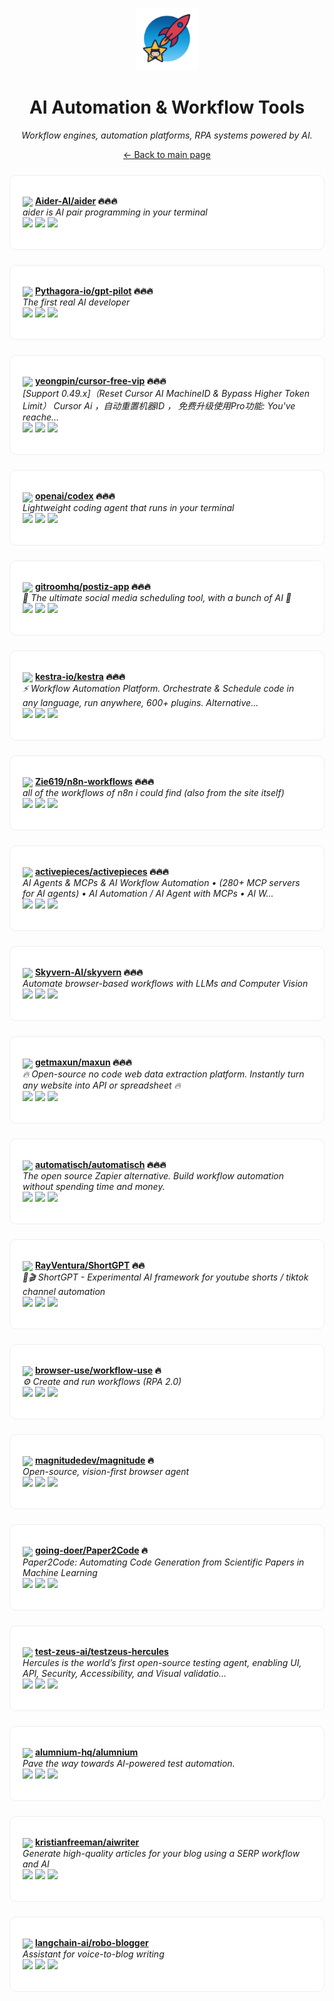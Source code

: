 <p align="center"><img src="../assets/awesome-logo.png" width="100" alt="Awesome Repos"/></p>
<h1 align="center">AI Automation & Workflow Tools</h1>
<p align="center"><i>Workflow engines, automation platforms, RPA systems powered by AI.</i></p>

<p align="center"><a href="../README.md">← Back to main page</a></p>

<div align="left" style="border:1px solid #eee; border-radius:10px; padding:18px 20px; margin:24px 0; background:#fff;">

<img src="https://avatars.githubusercontent.com/u/172139148?v=4" width="32" style="vertical-align:middle;"/> <strong><a href="https://github.com/Aider-AI/aider">Aider-AI/aider</a> 🔥🔥🔥</strong><br/>
<em>aider is AI pair programming in your terminal</em><br/>
<span>
<a href="https://github.com/Aider-AI/aider/stargazers"><img src="https://img.shields.io/github/stars/Aider-AI/aider?style=flat-square&labelColor=343b41"></a>
<a href="https://github.com/Aider-AI/aider/network/members"><img src="https://img.shields.io/github/forks/Aider-AI/aider?style=flat-square&labelColor=343b41"></a>
<a href="https://github.com/Aider-AI/aider/commits"><img src="https://img.shields.io/github/last-commit/Aider-AI/aider?style=flat-square&labelColor=343b41"></a>
</span>
</div>

<div align="left" style="border:1px solid #eee; border-radius:10px; padding:18px 20px; margin:24px 0; background:#fff;">

<img src="https://avatars.githubusercontent.com/u/123263103?v=4" width="32" style="vertical-align:middle;"/> <strong><a href="https://github.com/Pythagora-io/gpt-pilot">Pythagora-io/gpt-pilot</a> 🔥🔥🔥</strong><br/>
<em>The first real AI developer</em><br/>
<span>
<a href="https://github.com/Pythagora-io/gpt-pilot/stargazers"><img src="https://img.shields.io/github/stars/Pythagora-io/gpt-pilot?style=flat-square&labelColor=343b41"></a>
<a href="https://github.com/Pythagora-io/gpt-pilot/network/members"><img src="https://img.shields.io/github/forks/Pythagora-io/gpt-pilot?style=flat-square&labelColor=343b41"></a>
<a href="https://github.com/Pythagora-io/gpt-pilot/commits"><img src="https://img.shields.io/github/last-commit/Pythagora-io/gpt-pilot?style=flat-square&labelColor=343b41"></a>
</span>
</div>

<div align="left" style="border:1px solid #eee; border-radius:10px; padding:18px 20px; margin:24px 0; background:#fff;">

<img src="https://avatars.githubusercontent.com/u/29575074?v=4" width="32" style="vertical-align:middle;"/> <strong><a href="https://github.com/yeongpin/cursor-free-vip">yeongpin/cursor-free-vip</a> 🔥🔥🔥</strong><br/>
<em>[Support 0.49.x]（Reset Cursor AI MachineID & Bypass Higher Token Limit） Cursor Ai ，自动重置机器ID ， 免费升级使用Pro功能: You've reache...</em><br/>
<span>
<a href="https://github.com/yeongpin/cursor-free-vip/stargazers"><img src="https://img.shields.io/github/stars/yeongpin/cursor-free-vip?style=flat-square&labelColor=343b41"></a>
<a href="https://github.com/yeongpin/cursor-free-vip/network/members"><img src="https://img.shields.io/github/forks/yeongpin/cursor-free-vip?style=flat-square&labelColor=343b41"></a>
<a href="https://github.com/yeongpin/cursor-free-vip/commits"><img src="https://img.shields.io/github/last-commit/yeongpin/cursor-free-vip?style=flat-square&labelColor=343b41"></a>
</span>
</div>

<div align="left" style="border:1px solid #eee; border-radius:10px; padding:18px 20px; margin:24px 0; background:#fff;">

<img src="https://avatars.githubusercontent.com/u/14957082?v=4" width="32" style="vertical-align:middle;"/> <strong><a href="https://github.com/openai/codex">openai/codex</a> 🔥🔥🔥</strong><br/>
<em>Lightweight coding agent that runs in your terminal</em><br/>
<span>
<a href="https://github.com/openai/codex/stargazers"><img src="https://img.shields.io/github/stars/openai/codex?style=flat-square&labelColor=343b41"></a>
<a href="https://github.com/openai/codex/network/members"><img src="https://img.shields.io/github/forks/openai/codex?style=flat-square&labelColor=343b41"></a>
<a href="https://github.com/openai/codex/commits"><img src="https://img.shields.io/github/last-commit/openai/codex?style=flat-square&labelColor=343b41"></a>
</span>
</div>

<div align="left" style="border:1px solid #eee; border-radius:10px; padding:18px 20px; margin:24px 0; background:#fff;">

<img src="https://avatars.githubusercontent.com/u/128401275?v=4" width="32" style="vertical-align:middle;"/> <strong><a href="https://github.com/gitroomhq/postiz-app">gitroomhq/postiz-app</a> 🔥🔥🔥</strong><br/>
<em>📨 The ultimate social media scheduling tool, with a bunch of AI  🤖</em><br/>
<span>
<a href="https://github.com/gitroomhq/postiz-app/stargazers"><img src="https://img.shields.io/github/stars/gitroomhq/postiz-app?style=flat-square&labelColor=343b41"></a>
<a href="https://github.com/gitroomhq/postiz-app/network/members"><img src="https://img.shields.io/github/forks/gitroomhq/postiz-app?style=flat-square&labelColor=343b41"></a>
<a href="https://github.com/gitroomhq/postiz-app/commits"><img src="https://img.shields.io/github/last-commit/gitroomhq/postiz-app?style=flat-square&labelColor=343b41"></a>
</span>
</div>

<div align="left" style="border:1px solid #eee; border-radius:10px; padding:18px 20px; margin:24px 0; background:#fff;">

<img src="https://avatars.githubusercontent.com/u/59033362?v=4" width="32" style="vertical-align:middle;"/> <strong><a href="https://github.com/kestra-io/kestra">kestra-io/kestra</a> 🔥🔥🔥</strong><br/>
<em>:zap: Workflow Automation Platform. Orchestrate & Schedule code in any language, run anywhere, 600+ plugins. Alternative...</em><br/>
<span>
<a href="https://github.com/kestra-io/kestra/stargazers"><img src="https://img.shields.io/github/stars/kestra-io/kestra?style=flat-square&labelColor=343b41"></a>
<a href="https://github.com/kestra-io/kestra/network/members"><img src="https://img.shields.io/github/forks/kestra-io/kestra?style=flat-square&labelColor=343b41"></a>
<a href="https://github.com/kestra-io/kestra/commits"><img src="https://img.shields.io/github/last-commit/kestra-io/kestra?style=flat-square&labelColor=343b41"></a>
</span>
</div>

<div align="left" style="border:1px solid #eee; border-radius:10px; padding:18px 20px; margin:24px 0; background:#fff;">

<img src="https://avatars.githubusercontent.com/u/54673680?v=4" width="32" style="vertical-align:middle;"/> <strong><a href="https://github.com/Zie619/n8n-workflows">Zie619/n8n-workflows</a> 🔥🔥🔥</strong><br/>
<em>all of the workflows of n8n i could find (also from the site itself)</em><br/>
<span>
<a href="https://github.com/Zie619/n8n-workflows/stargazers"><img src="https://img.shields.io/github/stars/Zie619/n8n-workflows?style=flat-square&labelColor=343b41"></a>
<a href="https://github.com/Zie619/n8n-workflows/network/members"><img src="https://img.shields.io/github/forks/Zie619/n8n-workflows?style=flat-square&labelColor=343b41"></a>
<a href="https://github.com/Zie619/n8n-workflows/commits"><img src="https://img.shields.io/github/last-commit/Zie619/n8n-workflows?style=flat-square&labelColor=343b41"></a>
</span>
</div>

<div align="left" style="border:1px solid #eee; border-radius:10px; padding:18px 20px; margin:24px 0; background:#fff;">

<img src="https://avatars.githubusercontent.com/u/99494700?v=4" width="32" style="vertical-align:middle;"/> <strong><a href="https://github.com/activepieces/activepieces">activepieces/activepieces</a> 🔥🔥🔥</strong><br/>
<em>AI Agents & MCPs & AI Workflow Automation • (280+ MCP servers for AI agents) • AI Automation / AI Agent with MCPs • AI W...</em><br/>
<span>
<a href="https://github.com/activepieces/activepieces/stargazers"><img src="https://img.shields.io/github/stars/activepieces/activepieces?style=flat-square&labelColor=343b41"></a>
<a href="https://github.com/activepieces/activepieces/network/members"><img src="https://img.shields.io/github/forks/activepieces/activepieces?style=flat-square&labelColor=343b41"></a>
<a href="https://github.com/activepieces/activepieces/commits"><img src="https://img.shields.io/github/last-commit/activepieces/activepieces?style=flat-square&labelColor=343b41"></a>
</span>
</div>

<div align="left" style="border:1px solid #eee; border-radius:10px; padding:18px 20px; margin:24px 0; background:#fff;">

<img src="https://avatars.githubusercontent.com/u/141457985?v=4" width="32" style="vertical-align:middle;"/> <strong><a href="https://github.com/Skyvern-AI/skyvern">Skyvern-AI/skyvern</a> 🔥🔥🔥</strong><br/>
<em>Automate browser-based workflows with LLMs and Computer Vision</em><br/>
<span>
<a href="https://github.com/Skyvern-AI/skyvern/stargazers"><img src="https://img.shields.io/github/stars/Skyvern-AI/skyvern?style=flat-square&labelColor=343b41"></a>
<a href="https://github.com/Skyvern-AI/skyvern/network/members"><img src="https://img.shields.io/github/forks/Skyvern-AI/skyvern?style=flat-square&labelColor=343b41"></a>
<a href="https://github.com/Skyvern-AI/skyvern/commits"><img src="https://img.shields.io/github/last-commit/Skyvern-AI/skyvern?style=flat-square&labelColor=343b41"></a>
</span>
</div>

<div align="left" style="border:1px solid #eee; border-radius:10px; padding:18px 20px; margin:24px 0; background:#fff;">

<img src="https://avatars.githubusercontent.com/u/139582646?v=4" width="32" style="vertical-align:middle;"/> <strong><a href="https://github.com/getmaxun/maxun">getmaxun/maxun</a> 🔥🔥🔥</strong><br/>
<em>🔥 Open-source no code web data extraction platform. Instantly turn any website into API or spreadsheet 🔥</em><br/>
<span>
<a href="https://github.com/getmaxun/maxun/stargazers"><img src="https://img.shields.io/github/stars/getmaxun/maxun?style=flat-square&labelColor=343b41"></a>
<a href="https://github.com/getmaxun/maxun/network/members"><img src="https://img.shields.io/github/forks/getmaxun/maxun?style=flat-square&labelColor=343b41"></a>
<a href="https://github.com/getmaxun/maxun/commits"><img src="https://img.shields.io/github/last-commit/getmaxun/maxun?style=flat-square&labelColor=343b41"></a>
</span>
</div>

<div align="left" style="border:1px solid #eee; border-radius:10px; padding:18px 20px; margin:24px 0; background:#fff;">

<img src="https://avatars.githubusercontent.com/u/91699546?v=4" width="32" style="vertical-align:middle;"/> <strong><a href="https://github.com/automatisch/automatisch">automatisch/automatisch</a> 🔥🔥🔥</strong><br/>
<em>The open source Zapier alternative. Build workflow automation without spending time and money.</em><br/>
<span>
<a href="https://github.com/automatisch/automatisch/stargazers"><img src="https://img.shields.io/github/stars/automatisch/automatisch?style=flat-square&labelColor=343b41"></a>
<a href="https://github.com/automatisch/automatisch/network/members"><img src="https://img.shields.io/github/forks/automatisch/automatisch?style=flat-square&labelColor=343b41"></a>
<a href="https://github.com/automatisch/automatisch/commits"><img src="https://img.shields.io/github/last-commit/automatisch/automatisch?style=flat-square&labelColor=343b41"></a>
</span>
</div>

<div align="left" style="border:1px solid #eee; border-radius:10px; padding:18px 20px; margin:24px 0; background:#fff;">

<img src="https://avatars.githubusercontent.com/u/121462835?v=4" width="32" style="vertical-align:middle;"/> <strong><a href="https://github.com/RayVentura/ShortGPT">RayVentura/ShortGPT</a> 🔥🔥</strong><br/>
<em>🚀🎬 ShortGPT - Experimental AI framework for youtube shorts / tiktok channel automation</em><br/>
<span>
<a href="https://github.com/RayVentura/ShortGPT/stargazers"><img src="https://img.shields.io/github/stars/RayVentura/ShortGPT?style=flat-square&labelColor=343b41"></a>
<a href="https://github.com/RayVentura/ShortGPT/network/members"><img src="https://img.shields.io/github/forks/RayVentura/ShortGPT?style=flat-square&labelColor=343b41"></a>
<a href="https://github.com/RayVentura/ShortGPT/commits"><img src="https://img.shields.io/github/last-commit/RayVentura/ShortGPT?style=flat-square&labelColor=343b41"></a>
</span>
</div>

<div align="left" style="border:1px solid #eee; border-radius:10px; padding:18px 20px; margin:24px 0; background:#fff;">

<img src="https://avatars.githubusercontent.com/u/192012301?v=4" width="32" style="vertical-align:middle;"/> <strong><a href="https://github.com/browser-use/workflow-use">browser-use/workflow-use</a> 🔥</strong><br/>
<em>⚙️ Create and run workflows (RPA 2.0)</em><br/>
<span>
<a href="https://github.com/browser-use/workflow-use/stargazers"><img src="https://img.shields.io/github/stars/browser-use/workflow-use?style=flat-square&labelColor=343b41"></a>
<a href="https://github.com/browser-use/workflow-use/network/members"><img src="https://img.shields.io/github/forks/browser-use/workflow-use?style=flat-square&labelColor=343b41"></a>
<a href="https://github.com/browser-use/workflow-use/commits"><img src="https://img.shields.io/github/last-commit/browser-use/workflow-use?style=flat-square&labelColor=343b41"></a>
</span>
</div>

<div align="left" style="border:1px solid #eee; border-radius:10px; padding:18px 20px; margin:24px 0; background:#fff;">

<img src="https://avatars.githubusercontent.com/u/199500616?v=4" width="32" style="vertical-align:middle;"/> <strong><a href="https://github.com/magnitudedev/magnitude">magnitudedev/magnitude</a> 🔥</strong><br/>
<em>Open-source, vision-first browser agent</em><br/>
<span>
<a href="https://github.com/magnitudedev/magnitude/stargazers"><img src="https://img.shields.io/github/stars/magnitudedev/magnitude?style=flat-square&labelColor=343b41"></a>
<a href="https://github.com/magnitudedev/magnitude/network/members"><img src="https://img.shields.io/github/forks/magnitudedev/magnitude?style=flat-square&labelColor=343b41"></a>
<a href="https://github.com/magnitudedev/magnitude/commits"><img src="https://img.shields.io/github/last-commit/magnitudedev/magnitude?style=flat-square&labelColor=343b41"></a>
</span>
</div>

<div align="left" style="border:1px solid #eee; border-radius:10px; padding:18px 20px; margin:24px 0; background:#fff;">

<img src="https://avatars.githubusercontent.com/u/48055421?v=4" width="32" style="vertical-align:middle;"/> <strong><a href="https://github.com/going-doer/Paper2Code">going-doer/Paper2Code</a> 🔥</strong><br/>
<em>Paper2Code: Automating Code Generation from Scientific Papers in Machine Learning</em><br/>
<span>
<a href="https://github.com/going-doer/Paper2Code/stargazers"><img src="https://img.shields.io/github/stars/going-doer/Paper2Code?style=flat-square&labelColor=343b41"></a>
<a href="https://github.com/going-doer/Paper2Code/network/members"><img src="https://img.shields.io/github/forks/going-doer/Paper2Code?style=flat-square&labelColor=343b41"></a>
<a href="https://github.com/going-doer/Paper2Code/commits"><img src="https://img.shields.io/github/last-commit/going-doer/Paper2Code?style=flat-square&labelColor=343b41"></a>
</span>
</div>

<div align="left" style="border:1px solid #eee; border-radius:10px; padding:18px 20px; margin:24px 0; background:#fff;">

<img src="https://avatars.githubusercontent.com/u/178647201?v=4" width="32" style="vertical-align:middle;"/> <strong><a href="https://github.com/test-zeus-ai/testzeus-hercules">test-zeus-ai/testzeus-hercules</a> </strong><br/>
<em>Hercules is the world’s first open-source testing agent, enabling UI, API, Security, Accessibility, and Visual validatio...</em><br/>
<span>
<a href="https://github.com/test-zeus-ai/testzeus-hercules/stargazers"><img src="https://img.shields.io/github/stars/test-zeus-ai/testzeus-hercules?style=flat-square&labelColor=343b41"></a>
<a href="https://github.com/test-zeus-ai/testzeus-hercules/network/members"><img src="https://img.shields.io/github/forks/test-zeus-ai/testzeus-hercules?style=flat-square&labelColor=343b41"></a>
<a href="https://github.com/test-zeus-ai/testzeus-hercules/commits"><img src="https://img.shields.io/github/last-commit/test-zeus-ai/testzeus-hercules?style=flat-square&labelColor=343b41"></a>
</span>
</div>

<div align="left" style="border:1px solid #eee; border-radius:10px; padding:18px 20px; margin:24px 0; background:#fff;">

<img src="https://avatars.githubusercontent.com/u/186601182?v=4" width="32" style="vertical-align:middle;"/> <strong><a href="https://github.com/alumnium-hq/alumnium">alumnium-hq/alumnium</a> </strong><br/>
<em>Pave the way towards AI-powered test automation.</em><br/>
<span>
<a href="https://github.com/alumnium-hq/alumnium/stargazers"><img src="https://img.shields.io/github/stars/alumnium-hq/alumnium?style=flat-square&labelColor=343b41"></a>
<a href="https://github.com/alumnium-hq/alumnium/network/members"><img src="https://img.shields.io/github/forks/alumnium-hq/alumnium?style=flat-square&labelColor=343b41"></a>
<a href="https://github.com/alumnium-hq/alumnium/commits"><img src="https://img.shields.io/github/last-commit/alumnium-hq/alumnium?style=flat-square&labelColor=343b41"></a>
</span>
</div>

<div align="left" style="border:1px solid #eee; border-radius:10px; padding:18px 20px; margin:24px 0; background:#fff;">

<img src="https://avatars.githubusercontent.com/u/922353?v=4" width="32" style="vertical-align:middle;"/> <strong><a href="https://github.com/kristianfreeman/aiwriter">kristianfreeman/aiwriter</a> </strong><br/>
<em>Generate high-quality articles for your blog using a SERP workflow and AI</em><br/>
<span>
<a href="https://github.com/kristianfreeman/aiwriter/stargazers"><img src="https://img.shields.io/github/stars/kristianfreeman/aiwriter?style=flat-square&labelColor=343b41"></a>
<a href="https://github.com/kristianfreeman/aiwriter/network/members"><img src="https://img.shields.io/github/forks/kristianfreeman/aiwriter?style=flat-square&labelColor=343b41"></a>
<a href="https://github.com/kristianfreeman/aiwriter/commits"><img src="https://img.shields.io/github/last-commit/kristianfreeman/aiwriter?style=flat-square&labelColor=343b41"></a>
</span>
</div>

<div align="left" style="border:1px solid #eee; border-radius:10px; padding:18px 20px; margin:24px 0; background:#fff;">

<img src="https://avatars.githubusercontent.com/u/126733545?v=4" width="32" style="vertical-align:middle;"/> <strong><a href="https://github.com/langchain-ai/robo-blogger">langchain-ai/robo-blogger</a> </strong><br/>
<em>Assistant for voice-to-blog writing</em><br/>
<span>
<a href="https://github.com/langchain-ai/robo-blogger/stargazers"><img src="https://img.shields.io/github/stars/langchain-ai/robo-blogger?style=flat-square&labelColor=343b41"></a>
<a href="https://github.com/langchain-ai/robo-blogger/network/members"><img src="https://img.shields.io/github/forks/langchain-ai/robo-blogger?style=flat-square&labelColor=343b41"></a>
<a href="https://github.com/langchain-ai/robo-blogger/commits"><img src="https://img.shields.io/github/last-commit/langchain-ai/robo-blogger?style=flat-square&labelColor=343b41"></a>
</span>
</div>

